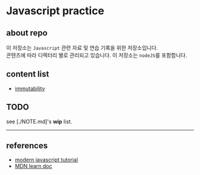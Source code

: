 # Javascript practice

## about repo

이 저장소는 `Javascript` 관련 자료 및 연습 기록을 위한 저장소입니다.  
콘텐츠에 따라 디렉터리 별로 관리되고 있습니다. 이 저장소는 `nodeJS`를 포함합니다.

## content list

- [immutability](./immutability/README.md)

## TODO

see [./NOTE.md]'s **wip** list.

---

## references

- [modern javascript tutorial](https://ko.javascript.info/)
- [MDN learn doc](https://developer.mozilla.org/ko/docs/Learn)

